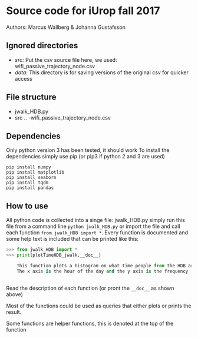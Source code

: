 # Source code for iUrop fall 2017
Authors: Marcus Wallberg & Johanna Gustafsson

## Ignored directories 
* *src:* Put the csv source file here, we used: wifi_passive_trajectory_node.csv
* *data:* This directory is for saving versions of the original csv for quicker access

## File structure
- jwalk_HDB.py
- src
.. -wifi_passive_trajectory_node.csv

## Dependencies
Only python version 3 has been tested, it should work 
To install the dependencies simply use pip (or pip3 if python 2 and 3 are used)

```
pip install numpy
pip install matplotlib
pip install seaborn
pip install tqdm
pip install pandas
```

## How to use
All python code is collected into a singe file: jwalk_HDB.py simply run this file from a command line `python jwalk_HDB.py` or import the file and call each function `from jwalk_HDB import *`. Every function is documented and some help text is included that can be printed like this:
```python
>>> from jwalk_HDB import *
>>> print(plotTimeHDB_jwalk.__doc__)

	This function plots a histogram on what time people from the HDB area goes to jwalk
	The x axis is the hour of the day and the y axis is the frequency
	
```

Read the description of each function (or pront the `__doc__` as shown above)

Most of the functions could be used as queries that either plots or prints the result.

Some functions are helper functions, this is denoted at the top of the function